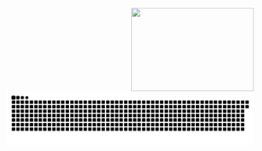 <p><img align="right" height="170" width="250" src="https://tenor.com/view/giga-gigacat-cat-mewing-mogging-gif-12429734670640119345.gif" /></p>

<br/>

#
<br/>

![𝙶𝚒𝚝𝚑𝚞𝚋 𝙲𝚘𝚗𝚝𝚛𝚒𝚋𝚞𝚝𝚒𝚘𝚗 𝙶𝚛𝚊𝚙𝚑](https://github.com/GovindSingh9447/GovindSingh9447/blob/main/github-contribution-grid-snake.svg)

<br/>
